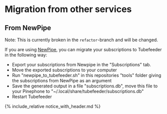 # Migration from other services

## From NewPipe

Note: This is currently broken in the `refactor`-branch and will be changed.

If you are using [NewPipe](https://newpipe.net/), you can migrate your subscriptions to Tubefeeder in the following way:

* Export your subscriptions from Newpipe in the "Subscriptions" tab.
* Move the exported subscriptions to your computer
* Run "newpipe_to_tubefeeder.sh" in this repositories "tools" folder giving the subscriptions from NewPipe as an argument
* Save the generated output in a file "subscriptions.db", move this file to your Pinephone to "~/.local/share/tubefeeder/subscriptions.db"
* Restart Tubefeeder 

{% include_relative notice_with_header.md %}
